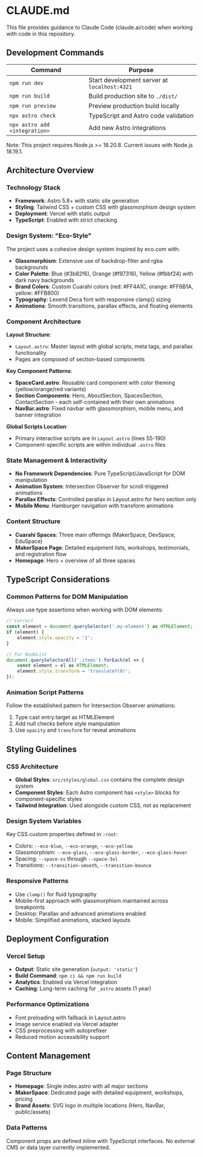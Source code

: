 # CLAUDE.md

This file provides guidance to Claude Code (claude.ai/code) when working with code in this repository.

## Development Commands

| Command | Purpose |
|---------|---------|
| `npm run dev` | Start development server at `localhost:4321` |
| `npm run build` | Build production site to `./dist/` |
| `npm run preview` | Preview production build locally |
| `npx astro check` | TypeScript and Astro code validation |
| `npx astro add <integration>` | Add new Astro integrations |

Note: This project requires Node.js >= 18.20.8. Current issues with Node.js 18.19.1.

## Architecture Overview

### Technology Stack
- **Framework**: Astro 5.8+ with static site generation
- **Styling**: Tailwind CSS + custom CSS with glassmorphism design system
- **Deployment**: Vercel with static output
- **TypeScript**: Enabled with strict checking

### Design System: "Eco-Style"
The project uses a cohesive design system inspired by eco.com with:
- **Glassmorphism**: Extensive use of backdrop-filter and rgba backgrounds
- **Color Palette**: Blue (#3b82f6), Orange (#f97316), Yellow (#fbbf24) with dark navy backgrounds
- **Brand Colors**: Custom Cuarahí colors (red: #FF4A1C, orange: #FF6B1A, yellow: #FFB800)
- **Typography**: Lexend Deca font with responsive clamp() sizing
- **Animations**: Smooth transitions, parallax effects, and floating elements

### Component Architecture

**Layout Structure**:
- `Layout.astro`: Master layout with global scripts, meta tags, and parallax functionality
- Pages are composed of section-based components

**Key Component Patterns**:
- **SpaceCard.astro**: Reusable card component with color theming (yellow/orange/red variants)
- **Section Components**: Hero, AboutSection, SpacesSection, ContactSection - each self-contained with their own animations
- **NavBar.astro**: Fixed navbar with glassmorphism, mobile menu, and banner integration

**Global Scripts Location**: 
- Primary interactive scripts are in `Layout.astro` (lines 55-190)
- Component-specific scripts are within individual `.astro` files

### State Management & Interactivity
- **No Framework Dependencies**: Pure TypeScript/JavaScript for DOM manipulation
- **Animation System**: Intersection Observer for scroll-triggered animations
- **Parallax Effects**: Controlled parallax in Layout.astro for hero section only
- **Mobile Menu**: Hamburger navigation with transform animations

### Content Structure
- **Cuarahí Spaces**: Three main offerings (MakerSpace, DevSpace, EduSpace)
- **MakerSpace Page**: Detailed equipment lists, workshops, testimonials, and registration flow
- **Homepage**: Hero + overview of all three spaces

## TypeScript Considerations

### Common Patterns for DOM Manipulation
Always use type assertions when working with DOM elements:

```typescript
// Correct
const element = document.querySelector('.my-element') as HTMLElement;
if (element) {
    element.style.opacity = '1';
}

// For NodeList
document.querySelectorAll('.items').forEach(el => {
    const element = el as HTMLElement;
    element.style.transform = 'translateY(0)';
});
```

### Animation Script Patterns
Follow the established pattern for Intersection Observer animations:
1. Type cast entry.target as HTMLElement
2. Add null checks before style manipulation
3. Use `opacity` and `transform` for reveal animations

## Styling Guidelines

### CSS Architecture
- **Global Styles**: `src/styles/global.css` contains the complete design system
- **Component Styles**: Each Astro component has `<style>` blocks for component-specific styles
- **Tailwind Integration**: Used alongside custom CSS, not as replacement

### Design System Variables
Key CSS custom properties defined in `:root`:
- Colors: `--eco-blue`, `--eco-orange`, `--eco-yellow` 
- Glassmorphism: `--eco-glass`, `--eco-glass-border`, `--eco-glass-hover`
- Spacing: `--space-xs` through `--space-3xl`
- Transitions: `--transition-smooth`, `--transition-bounce`

### Responsive Patterns
- Use `clamp()` for fluid typography
- Mobile-first approach with glassmorphism maintained across breakpoints
- Desktop: Parallax and advanced animations enabled
- Mobile: Simplified animations, stacked layouts

## Deployment Configuration

### Vercel Setup
- **Output**: Static site generation (`output: 'static'`)
- **Build Command**: `npm ci && npm run build`
- **Analytics**: Enabled via Vercel integration
- **Caching**: Long-term caching for `_astro` assets (1 year)

### Performance Optimizations
- Font preloading with fallback in Layout.astro
- Image service enabled via Vercel adapter
- CSS preprocessing with autoprefixer
- Reduced motion accessibility support

## Content Management

### Page Structure
- **Homepage**: Single index.astro with all major sections
- **MakerSpace**: Dedicated page with detailed equipment, workshops, pricing
- **Brand Assets**: SVG logo in multiple locations (Hero, NavBar, public/assets)

### Data Patterns
Component props are defined inline with TypeScript interfaces. No external CMS or data layer currently implemented.